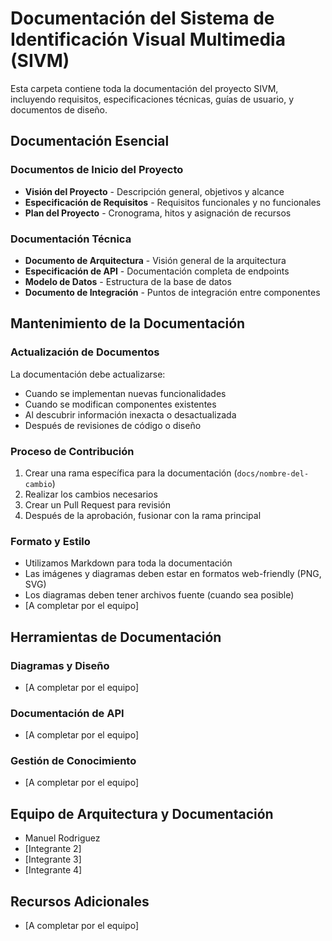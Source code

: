 # Documentación del Sistema de Identificación Visual Multimedia (SIVM)

Esta carpeta contiene toda la documentación del proyecto SIVM, incluyendo requisitos, especificaciones técnicas, guías de usuario, y documentos de diseño.

## Documentación Esencial

### Documentos de Inicio del Proyecto

- **Visión del Proyecto** - Descripción general, objetivos y alcance
- **Especificación de Requisitos** - Requisitos funcionales y no funcionales
- **Plan del Proyecto** - Cronograma, hitos y asignación de recursos

### Documentación Técnica

- **Documento de Arquitectura** - Visión general de la arquitectura
- **Especificación de API** - Documentación completa de endpoints
- **Modelo de Datos** - Estructura de la base de datos
- **Documento de Integración** - Puntos de integración entre componentes

## Mantenimiento de la Documentación

### Actualización de Documentos

La documentación debe actualizarse:
- Cuando se implementan nuevas funcionalidades
- Cuando se modifican componentes existentes
- Al descubrir información inexacta o desactualizada
- Después de revisiones de código o diseño

### Proceso de Contribución

1. Crear una rama específica para la documentación (`docs/nombre-del-cambio`)
2. Realizar los cambios necesarios
3. Crear un Pull Request para revisión
4. Después de la aprobación, fusionar con la rama principal

### Formato y Estilo

- Utilizamos Markdown para toda la documentación
- Las imágenes y diagramas deben estar en formatos web-friendly (PNG, SVG)
- Los diagramas deben tener archivos fuente (cuando sea posible)
- [A completar por el equipo]

## Herramientas de Documentación

### Diagramas y Diseño

- [A completar por el equipo]

### Documentación de API

- [A completar por el equipo]

### Gestión de Conocimiento

- [A completar por el equipo]

## Equipo de Arquitectura y Documentación

- Manuel Rodriguez
- [Integrante 2]
- [Integrante 3]
- [Integrante 4]

## Recursos Adicionales

- [A completar por el equipo]